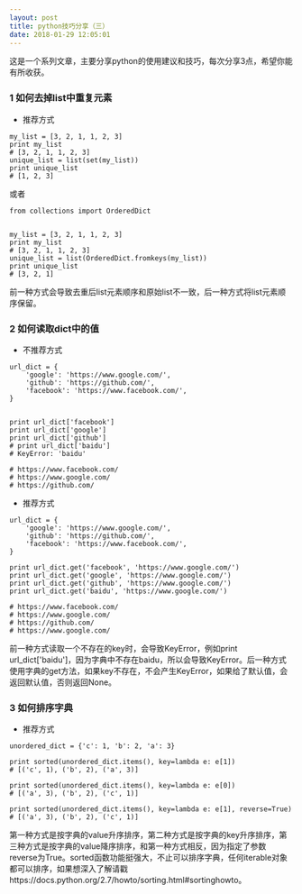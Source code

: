```yaml
---
layout: post
title: python技巧分享（三）
date: 2018-01-29 12:05:01
---
```


这是一个系列文章，主要分享python的使用建议和技巧，每次分享3点，希望你能有所收获。

### 1 如何去掉list中重复元素

- 推荐方式

```
my_list = [3, 2, 1, 1, 2, 3]
print my_list
# [3, 2, 1, 1, 2, 3]
unique_list = list(set(my_list))
print unique_list
# [1, 2, 3]
```

或者

```
from collections import OrderedDict


my_list = [3, 2, 1, 1, 2, 3]
print my_list
# [3, 2, 1, 1, 2, 3]
unique_list = list(OrderedDict.fromkeys(my_list))
print unique_list
# [3, 2, 1]
```

前一种方式会导致去重后list元素顺序和原始list不一致，后一种方式将list元素顺序保留。


### 2 如何读取dict中的值

- 不推荐方式

```
url_dict = {
    'google': 'https://www.google.com/',
    'github': 'https://github.com/',
    'facebook': 'https://www.facebook.com/',
}


print url_dict['facebook']
print url_dict['google']
print url_dict['github']
# print url_dict['baidu']
# KeyError: 'baidu'

# https://www.facebook.com/
# https://www.google.com/
# https://github.com/
```

- 推荐方式

```
url_dict = {
    'google': 'https://www.google.com/',
    'github': 'https://github.com/',
    'facebook': 'https://www.facebook.com/',
}

print url_dict.get('facebook', 'https://www.google.com/')
print url_dict.get('google', 'https://www.google.com/')
print url_dict.get('github', 'https://www.google.com/')
print url_dict.get('baidu', 'https://www.google.com/')

# https://www.facebook.com/
# https://www.google.com/
# https://github.com/
# https://www.google.com/
```

前一种方式读取一个不存在的key时，会导致KeyError，例如print url_dict['baidu']，因为字典中不存在baidu，所以会导致KeyError。后一种方式使用字典的get方法，如果key不存在，不会产生KeyError，如果给了默认值，会返回默认值，否则返回None。

### 3 如何排序字典

- 推荐方式

```
unordered_dict = {'c': 1, 'b': 2, 'a': 3}

print sorted(unordered_dict.items(), key=lambda e: e[1])
# [('c', 1), ('b', 2), ('a', 3)]

print sorted(unordered_dict.items(), key=lambda e: e[0])
# [('a', 3), ('b', 2), ('c', 1)]

print sorted(unordered_dict.items(), key=lambda e: e[1], reverse=True)
# [('a', 3), ('b', 2), ('c', 1)]
```

第一种方式是按字典的value升序排序，第二种方式是按字典的key升序排序，第三种方式是按字典的value降序排序，和第一种方式相反，因为指定了参数reverse为True。sorted函数功能挺强大，不止可以排序字典，任何iterable对象都可以排序，如果想深入了解请戳https://docs.python.org/2.7/howto/sorting.html#sortinghowto。